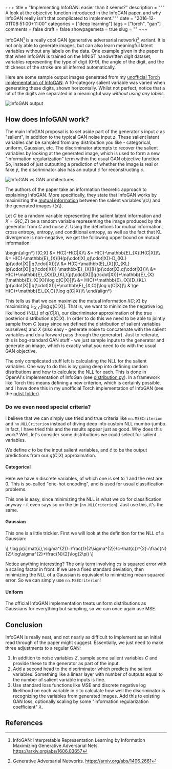 +++
title = "Implementing InfoGAN: easier than it seems?"
description = """
  A look at the objective function introduced in the InfoGAN paper, and
  why InfoGAN really isn't that complicated to implement."""
date = "2016-12-01T08:51:00+11:00"
categories = ["deep learning"]
tags = ["torch", "gan"]
comments = false
draft = false
showpagemeta = true
slug = ""
+++

InfoGAN[^infogan] is a really cool GAN (generative adversarial network)[^gan]
variant. It is not only able to generate images, but can also learn meaningful
latent variables without any labels on the data. One example given in the paper
is that when InfoGAN is trained on the MNIST handwritten digit dataset,
variables representing the type of digit (0-9), the angle of the digit, and the
thickness of the stroke are all inferred automatically.

Here are some sample output images generated from my
[unofficial Torch implementation of InfoGAN](https://github.com/anibali/infogan).
A 10-category salient variable was varied when generating these digits, shown
horizontally. Whilst not perfect, notice that a lot of the digits are separated
in a meaningful way _without using any labels_.

![InfoGAN output](/img/torch_infogan_output.png)

## How does InfoGAN work?

The main InfoGAN proposal is to set aside part of the generator's input $c$ as
"salient", in addition to the typical GAN noise input $z$. These salient latent
variables can be sampled from any distribution you like - categorical, uniform,
Gaussian, etc. The discriminator attempts to recover the salient variables by
looking at the generated image, which is used to form a new "information
regularization" term within the usual GAN objective function. So, instead of
just outputting a prediction of whether the image is real or fake $\hat{y}$,
the discriminator also has an output $\hat{c}$ for reconstructing $c$.

![InfoGAN vs GAN architectures](/img/infogan_vs_gan_archs.svg)

The authors of the paper take an information theoretic approach to explaining
InfoGAN. More specifically, they state that InfoGAN works by maximizing the
[mutual information](https://en.wikipedia.org/wiki/Mutual_information) between
the salient variables \\(c\\) and the generated images \\(x\\).

Let $C$ be a random variable representing the salient latent information and
$X=G(C,Z)$ be a random variable representing the image produced by the generator
from $C$ and noise $Z$. Using the definitions for mutual information, cross
entropy, entropy, and conditional entropy, as well as the fact that KL
divergence is non-negative, we get the following upper bound on mutual
information:

<p>
\begin{align*}
 I(C;X) &= H(C)-H(C|X)\\
 &= H(C)-\mathbb{E}_{X}[H(C|X)]\\
 &= H(C)-\mathbb{E}_{X}[H(p(\cdot|X),q(\cdot|X))-D_{KL}(p(\cdot|X)||q(\cdot|X))]\\
 &= H(C)+\mathbb{E}_{X}[D_{KL}(p(\cdot|X)||q(\cdot|X))]-\mathbb{E}_{X}[H(p(\cdot|X),q(\cdot|X))]\\
 &= H(C)+\mathbb{E}_{X}[D_{KL}(p(\cdot|X)||q(\cdot|X))]+\mathbb{E}_{X}[\mathbb{E}_{C|X}[\log q(C|X)]]\\
 &= H(C)+\mathbb{E}_{X}[D_{KL}(p(\cdot|X)||q(\cdot|X))]+\mathbb{E}_{X,C}[\log q(C|X)]\\
 & \ge H(C)+\mathbb{E}_{X,C}[\log q(C|X)]\\
\end{align*}
</p>

This tells us that we can maximize the
mutual information $I(C;X)$ by maximizing $\mathbb{E}_{X,C}[\log q(C|X)]$. That
is, we want to minimize the negative log likelihood (NLL) of $q(C|X)$, our
discriminator approximation of the true posterior distribution $p(C|X)$.
In order to do this we need to be able to jointly sample from $C$ (easy since we
defined the distribution of salient variables ourselves) and $X$ (also easy -
generate noise to concatenate with the salient variables and do a forward pass
through the generator). Just to reiterate, this is bog-standard GAN stuff - we
just sample inputs to the generator and generate an image, which is exactly
what you need to do with the usual GAN objective.

The only complicated stuff left is calculating the NLL for the salient
variables. One way to do this is by going deep into defining random
distributions and how to calculate the NLL for each. This is done in OpenAI's
implementation of InfoGan (see
[distribution.py](https://github.com/openai/InfoGAN/blob/master/infogan/misc/distributions.py)).
In a framework like Torch this means defining a new criterion, which is
certainly possible, and I have done this in my unofficial Torch implementation
of InfoGAN (see the [pdist folder](https://github.com/anibali/infogan/tree/master/src/pdist)).

### Do we even need special criteria?

I believe that we can simply use tried and true criteria like
`nn.MSECriterion` and `nn.NLLCriterion` instead of diving deep into custom NLL
mumbo-jumbo. In fact, I have tried this and the results appear just as good.
Why does this work? Well, let's consider some distributions we could select for
salient variables.

We define $c$ to be the input salient variables, and $\hat{c}$ to be
the output predictions from our $q(C|X)$ approximation.

#### Categorical

Here we have $n$ discrete variables, of which one is set to 1 and the rest are
0. This is so-called "one-hot encoding", and is used for usual classification
problems.

This one is easy, since minimizing the NLL is what we do for
classification anyway - it even says so on the tin (`nn.NLLCriterion`). Just
use this, it's the same.

#### Gaussian

This one is a little trickier. First we will look at the definition for the NLL
of a Gaussian:

<p>
\[
\log p(c|\hat{c},\sigma^{2})=\frac{1}{2\sigma^{2}}(c-\hat{c})^{2}+\frac{N}{2}\log\sigma^{2}+\frac{N}{2}\log(2\pi)
\]
</p>

Notice anything interesting? The only term involving $c$s is squared error with
a scaling factor in front. If we use a fixed standard deviation, then minimizing
the NLL of a Gaussian is equivalent to minimizing mean squared error. So we can
simply use `nn.MSECriterion`!

#### Uniform

The official InfoGAN implementation treats uniform distributions as
Gaussians for everything but sampling, so we can once again use MSE.

## Conclusion

InfoGAN is really neat, and not nearly as difficult to implement as an initial
read through of the paper might suggest. Essentially, we just need to make
three adjustments to a regular GAN:

1. In addition to noise variables $Z$, sample some salient variables $C$ and
   provide these to the generator as part of the input.
2. Add a second head to the discriminator which predicts the salient variables.
   Something like a linear layer with number of outputs equal to the number of
   salient variable inputs is fine.
3. Use standard loss functions like MSE and discrete negative log likelihood
   on each variable in $c$ to calculate how well the discriminator is
   recognizing the variables from generated images. Add this to existing
   GAN loss, optionally scaling by some "information regularization
   coefficient" $\lambda$.

## References

[^infogan]:
    InfoGAN: Interpretable Representation Learning by Information Maximizing
    Generative Adversarial Nets.
    https://arxiv.org/abs/1606.03657

[^gan]:
    Generative Adversarial Networks.
    https://arxiv.org/abs/1406.2661
